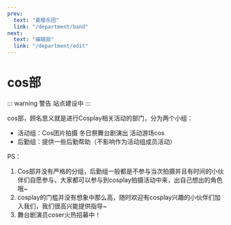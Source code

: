 ```yaml
---
prev:
  text: "夏樱乐团"
  link: "/department/band"
next:
  text: "编辑部"
  link: "/department/edit"
---
```


# cos部

::: warning 警告
站点建设中
:::

cos部，顾名思义就是进行Cosplay相关活动的部门，分为两个小组：
- 活动组：Cos团片拍摄 冬日祭舞台剧演出 活动游场cos
- 后勤组：提供一些后勤帮助（不影响作为活动组成员活动）

PS：
1. Cos部并没有严格的分组，后勤组⼀般都是不参与当次拍摄并且有时间的小伙伴们自愿参与，大家都可以参与到cosplay拍摄活动中来，出自己想出的角色哦~
2. cosplay的门槛并没有想象中那么高，随时欢迎有cosplay兴趣的小伙伴们加入我们，我们很高兴能提供指导~
3. 舞台剧演员coser火热招募中！
